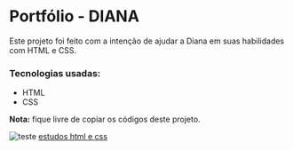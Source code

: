# Portfólio - DIANA

Este projeto foi feito com a intenção de ajudar a Diana em suas habilidades com HTML e CSS.

### Tecnologias usadas:
* HTML
* CSS

**Nota:** fique livre de copiar os códigos deste projeto.

![teste](https://beecrowd.com/wp-content/uploads/2024/04/2022-11-10-CSS.jpg)
[estudos html e css](https://beecrowd.com/pt/blog-posts/css/)